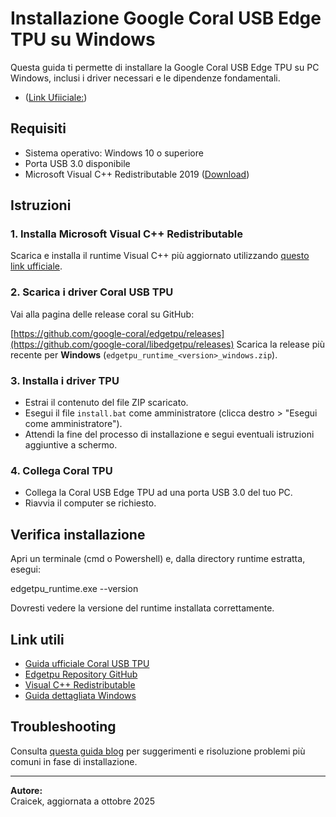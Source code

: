 # Installazione Google Coral USB Edge TPU su Windows

Questa guida ti permette di installare la Google Coral USB Edge TPU su PC Windows, inclusi i driver necessari e le dipendenze fondamentali.

- ([Link Ufiiciale:](https://gweb-coral-full.uc.r.appspot.com/docs/accelerator/get-started/#runtime-on-windows))

## Requisiti

- Sistema operativo: Windows 10 o superiore
- Porta USB 3.0 disponibile
- Microsoft Visual C++ Redistributable 2019 ([Download](https://learn.microsoft.com/en-us/cpp/windows/latest-supported-vc-redist))

## Istruzioni

### 1. Installa Microsoft Visual C++ Redistributable

Scarica e installa il runtime Visual C++ più aggiornato utilizzando [questo link ufficiale](https://learn.microsoft.com/en-us/cpp/windows/latest-supported-vc-redist).

### 2. Scarica i driver Coral USB TPU

Vai alla pagina delle release coral su GitHub:

[https://github.com/google-coral/edgetpu/releases](https://github.com/google-coral/libedgetpu/releases)
Scarica la release più recente per **Windows** (`edgetpu_runtime_<version>_windows.zip`).

### 3. Installa i driver TPU

- Estrai il contenuto del file ZIP scaricato.
- Esegui il file `install.bat` come amministratore (clicca destro > "Esegui come amministratore").
- Attendi la fine del processo di installazione e segui eventuali istruzioni aggiuntive a schermo.

### 4. Collega Coral TPU

- Collega la Coral USB Edge TPU ad una porta USB 3.0 del tuo PC.
- Riavvia il computer se richiesto.

## Verifica installazione

Apri un terminale (cmd o Powershell) e, dalla directory runtime estratta, esegui:

edgetpu_runtime.exe --version

Dovresti vedere la versione del runtime installata correttamente.

## Link utili

- [Guida ufficiale Coral USB TPU](https://coral.ai/docs/accelerator/get-started)
- [Edgetpu Repository GitHub](https://github.com/google-coral/edgetpu/releases)
- [Visual C++ Redistributable](https://learn.microsoft.com/en-us/cpp/windows/latest-supported-vc-redist)
- [Guida dettagliata Windows](https://johngalea.wordpress.com/2024/06/28/coral-tpu-on-windows/)

## Troubleshooting

Consulta [questa guida blog](https://johngalea.wordpress.com/2024/06/28/coral-tpu-on-windows/) per suggerimenti e risoluzione problemi più comuni in fase di installazione.

---

**Autore:**  
Craicek, aggiornata a ottobre 2025
